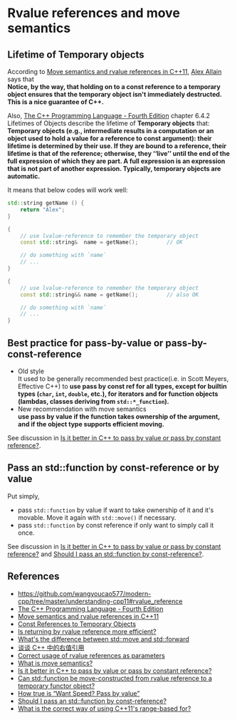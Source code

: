 # Rvalue references and move semantics

## Lifetime of Temporary objects
According to [Move semantics and rvalue references in C++11](https://www.cprogramming.com/c++11/rvalue-references-and-move-semantics-in-c++11.html), [Alex Allain](https://www.cprogramming.com/about.html) says that     
**Notice, by the way, that holding on to a const reference to a temporary object ensures that the temporary object isn't immediately destructed. This is a nice guarantee of C++.**    

Also, [The C++ Programming Language - Fourth Edition](https://anekihou.se/programming/2.%20intermediete.pdf) chapter 6.4.2 Lifetimes of Objects describe the lifetime of **Temporary objects** that:    
**Temporary objects (e.g., intermediate results in a computation or an object used to hold a
value for a reference to const argument): their lifetime is determined by their use. If they
are bound to a reference, their lifetime is that of the reference; otherwise, they ‘‘live’’ until
the end of the full expression of which they are part. A full expression is an expression that
is not part of another expression. Typically, temporary objects are automatic.**    

It means that below codes will work well:    
```c++
std::string getName () {
    return "Alex";
}

{
    // use lvalue-reference to remember the temporary object
    const std::string&  name = getName();         // OK

    // do something with `name`
    // ...
}

{
    // use lvalue-reference to remember the temporary object
    const std::string&& name = getName();         // also OK

    // do something with `name`
    // ...
}

```


## Best practice for pass-by-value or pass-by-const-reference
- Old style     
It used to be generally recommended best practice(i.e. in Scott Meyers, Effective C++) to **use pass by const ref for all types, except for builtin types (`char`, `int`, `double`, etc.), for iterators and for function objects (lambdas, classes deriving from `std::*_function`).**     
- New recommendation with move semantics     
**use pass by value if the function takes ownership of the argument, and if the object type supports efficient moving.**    

See discussion in [Is it better in C++ to pass by value or pass by constant reference?](https://stackoverflow.com/questions/270408/is-it-better-in-c-to-pass-by-value-or-pass-by-constant-reference).    


## Pass an std::function by const-reference or by value
Put simply,    
- pass `std::function` by value if want to take ownership of it and it's movable. Move it again with `std::move()` if necessary.       
- pass `std::function` by const reference if only want to simply call it once.    

See discussion in [Is it better in C++ to pass by value or pass by constant reference?](https://stackoverflow.com/questions/270408/is-it-better-in-c-to-pass-by-value-or-pass-by-constant-reference) and [Should I pass an std::function by const-reference?](https://stackoverflow.com/questions/18365532/should-i-pass-an-stdfunction-by-const-reference).    



## References
- https://github.com/wangyoucao577/modern-cpp/tree/master/understanding-cpp11#rvalue_reference
- [The C++ Programming Language - Fourth Edition](https://anekihou.se/programming/2.%20intermediete.pdf)
- [Move semantics and rvalue references in C++11](https://www.cprogramming.com/c++11/rvalue-references-and-move-semantics-in-c++11.html)
- [Const References to Temporary Objects](https://blog.galowicz.de/2016/03/23/const_reference_to_temporary_object/)
- [Is returning by rvalue reference more efficient?](https://stackoverflow.com/questions/1116641/is-returning-by-rvalue-reference-more-efficient)
- [What's the difference between std::move and std::forward](https://stackoverflow.com/questions/9671749/whats-the-difference-between-stdmove-and-stdforward)
- [谈谈 C++ 中的右值引用](https://liam.page/2016/12/11/rvalue-reference-in-Cpp/)
- [Correct usage of rvalue references as parameters](https://stackoverflow.com/questions/15673889/correct-usage-of-rvalue-references-as-parameters)
- [What is move semantics?](https://stackoverflow.com/questions/3106110/what-is-move-semantics)
- [Is it better in C++ to pass by value or pass by constant reference?](https://stackoverflow.com/questions/270408/is-it-better-in-c-to-pass-by-value-or-pass-by-constant-reference)
- [Can std::function be move-constructed from rvalue reference to a temporary functor object?](https://stackoverflow.com/questions/16639131/can-stdfunction-be-move-constructed-from-rvalue-reference-to-a-temporary-funct)
- [How true is “Want Speed? Pass by value”](https://stackoverflow.com/questions/21605579/how-true-is-want-speed-pass-by-value)
- [Should I pass an std::function by const-reference?](https://stackoverflow.com/questions/18365532/should-i-pass-an-stdfunction-by-const-reference)
- [What is the correct way of using C++11's range-based for?](https://stackoverflow.com/questions/15927033/what-is-the-correct-way-of-using-c11s-range-based-for)

